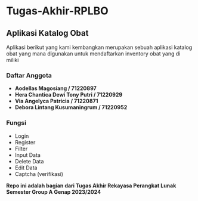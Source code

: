 # Tugas-Akhir-RPLBO
## Aplikasi Katalog Obat
Aplikasi berikut yang kami kembangkan merupakan sebuah aplikasi katalog obat yang mana digunakan untuk mendaftarkan inventory obat yang di miliki
### Daftar Anggota
- **Aodellas Magosiang / 71220897**
- **Hera Chantica Dewi Tony Putri / 71220929**
- **Via Angelyca Patricia / 71220871**
- **Debora Lintang Kusumaningrum / 71220952**

### Fungsi 
- Login
- Register
- Filter
- Input Data
- Delete Data
- Edit Data
- Captcha (verifikasi)

**Repo ini adalah
bagian dari Tugas Akhir Rekayasa Perangkat
Lunak Semester Group A Genap
2023/2024**
